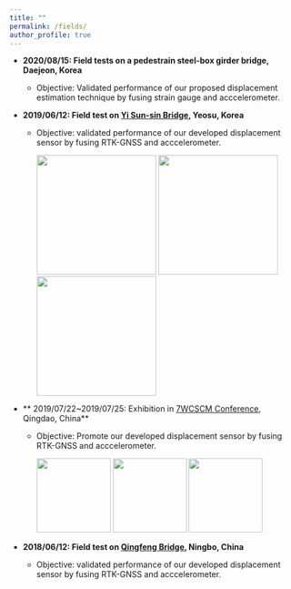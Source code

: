 ```yaml
---
title: ""
permalink: /fields/
author_profile: true
---
```



* **2020/08/15: Field tests on a pedestrain steel-box girder bridge, Daejeon, Korea**
  * Objective: Validated performance of our proposed displacement estimation technique by fusing strain gauge and acccelerometer.

* **2019/06/12: Field test on [Yi Sun-sin Bridge](https://en.wikipedia.org/wiki/Yi_Sun-sin_Bridge), Yeosu, Korea**
  * Objective: validated performance of our developed displacement sensor by fusing RTK-GNSS and acccelerometer.
  
    <img src="https://i.loli.net/2021/10/01/apq7jZyrQ18cXM3.jpg" width="210">
    <img src="https://i.loli.net/2021/10/01/2YZQD4kvpKaflh3.jpg" width="210">
    <img src="https://i.loli.net/2021/10/01/pud4zIv5YnQXlec.jpg" width="210">
    
* ** 2019/07/22~2019/07/25: Exhibition in [7WCSCM Conference](http://smc.hit.edu.cn/_upload/article/files/ff/27/15345c0442fbb2d5032d40c404a9/ecca0393-406d-4c80-94ce-bf42b8b15f4e.pdf), Qingdao, China**
  * Objective: Promote our developed displacement sensor by fusing RTK-GNSS and acccelerometer.
 
    <img src="https://i.loli.net/2021/10/01/EO5ukMfWsgmy1tV.jpg" height="130">
    <img src="https://i.loli.net/2021/10/01/FVmySxBiqZwIsAU.jpg" height="130">
    <img src="https://i.loli.net/2021/10/01/EzoSIFCxHRd3jip.jpg" height="130">
    
* **2018/06/12: Field test on [Qingfeng Bridge](https://structurae.net/en/structures/qingfeng-bridge-2008-ningbo), Ningbo, China**
  * Objective: validated performance of our developed displacement sensor by fusing RTK-GNSS and acccelerometer.

